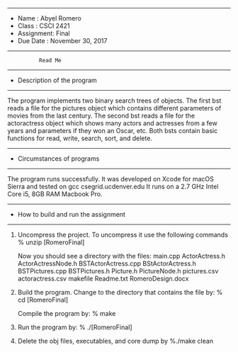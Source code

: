 *******************************************************
*  Name      :	Abyel Romero	           
*  Class     :  CSCI 2421           
*  Assignment:  Final              
*  Due Date  :  November 30, 2017
*******************************************************

		      Read Me


*******************************************************
*  Description of the program
*******************************************************
The program implements two binary search trees of objects. The first bst reads a file for the pictures object which contains different parameters of movies from the last century. The second bst reads a file for the actoractress object which shows many actors and actresses from a few years and parameters if they won an Oscar, etc. Both bsts contain basic functions for read, write, search, sort, and delete. 


*******************************************************
*  Circumstances of programs
*******************************************************
The program runs successfully. 
It was developed on Xcode for macOS Sierra and tested on gcc csegrid.ucdenver.edu
It runs on a  2.7 GHz Intel Core i5, 8GB RAM Macbook Pro.

*******************************************************
*  How to build and run the assignment
******************************************************* 		

1. Uncompress the project. To uncompress it use the following commands 
       % unzip [RomeroFinal]

   Now you should see a directory with the files:
	main.cpp
	ActorActress.h
	ActorActressNode.h
	BSTActorActress.cpp
	BStActorActress.h
	BSTPictures.cpp
	BSTPictures.h
	Picture.h
	PictureNode.h
	pictures.csv
	actoractress.csv
	makefile
	Readme.txt
	RomeroDesign.docx
	
2. Build the program.
    Change to the directory that contains the file by:
    % cd [RomeroFinal] 

    Compile the program by:
    % make

3. Run the program by:
   % ./[RomeroFinal]

4. Delete the obj files, executables, and core dump by
   %./make clean



